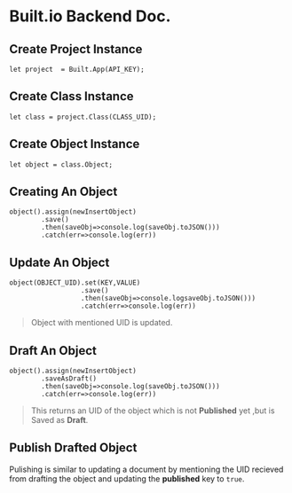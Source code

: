 # Built.io Backend Doc.

## Create Project Instance
```
let project  = Built.App(API_KEY);
``` 
## Create Class Instance
```
let class = project.Class(CLASS_UID);
```
## Create Object Instance
```
let object = class.Object;
```

## Creating An Object
```
object().assign(newInsertObject)
        .save()
        .then(saveObj=>console.log(saveObj.toJSON()))
        .catch(err=>console.log(err))
```

## Update An Object

```
object(OBJECT_UID).set(KEY,VALUE)
                  .save()
                  .then(saveObj=>console.logsaveObj.toJSON()))
                  .catch(err=>console.log(err))
```
>Object with mentioned UID is updated.

## Draft An Object
```
object().assign(newInsertObject)
        .saveAsDraft()
        .then(saveObj=>console.log(saveObj.toJSON()))
        .catch(err=>console.log(err))
```
>This returns an UID of the object which is not __Published__ yet ,but is Saved as __Draft__.

## Publish Drafted Object
Pulishing is similar to updating a document by mentioning the UID recieved from drafting the object and updating the __published__ key to `true`.

